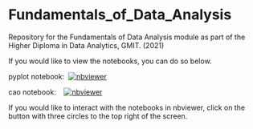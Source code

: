 # Fundamentals_of_Data_Analysis
Repository for the Fundamentals of Data Analysis module as part of the Higher Diploma in Data Analytics, GMIT. (2021)

If you would like to view the notebooks, you can do so below.

pyplot notebook: &nbsp;[![nbviewer](https://raw.githubusercontent.com/jupyter/design/master/logos/Badges/nbviewer_badge.svg)](https://nbviewer.jupyter.org/github/Izardo/Fundamentals_of_Data_Analysis/blob/main/pyplot.ipynb)

cao notebook: &nbsp; &nbsp;[![nbviewer](https://raw.githubusercontent.com/jupyter/design/master/logos/Badges/nbviewer_badge.svg)](https://nbviewer.jupyter.org/github/Izardo/Fundamentals_of_Data_Analysis/blob/main/cao.ipynb)

If you would like to interact with the notebooks in nbviewer, click on the button with three circles to the top right of the screen. 

